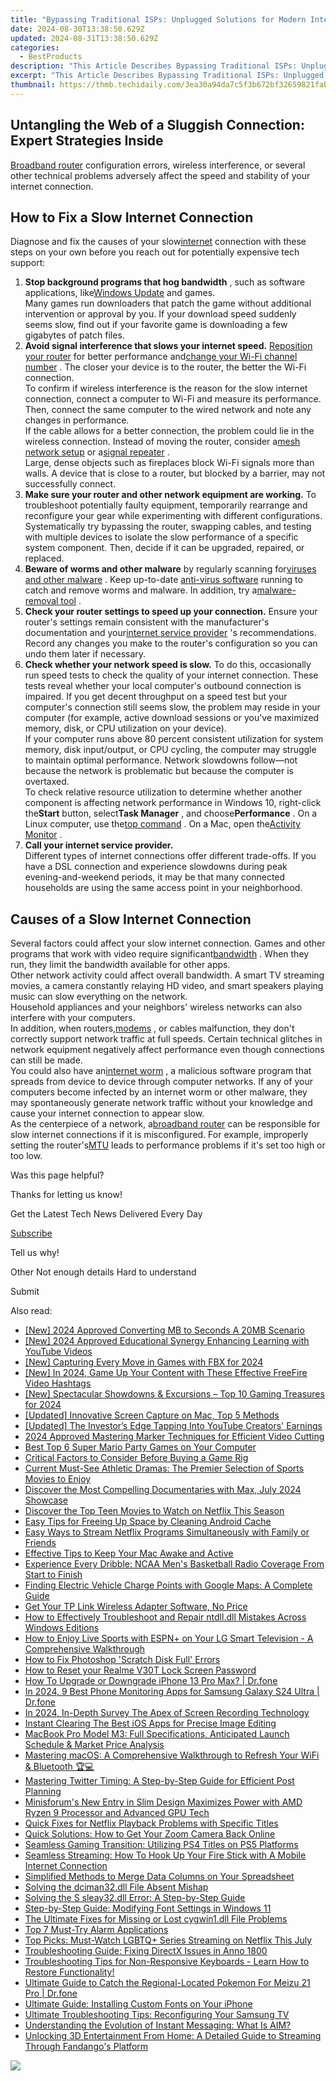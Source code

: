 ```yaml
---
title: "Bypassing Traditional ISPs: Unplugged Solutions for Modern Internet Access"
date: 2024-08-30T13:38:50.629Z
updated: 2024-08-31T13:38:50.629Z
categories:
  - BestProducts
description: "This Article Describes Bypassing Traditional ISPs: Unplugged Solutions for Modern Internet Access"
excerpt: "This Article Describes Bypassing Traditional ISPs: Unplugged Solutions for Modern Internet Access"
thumbnail: https://thmb.techidaily.com/3ea30a94da7c5f3b672bf32659821fab72659fd65daa52ec202327286beb0f0f.jpg
---
```


## Untangling the Web of a Sluggish Connection: Expert Strategies Inside
[Broadband router](https://www.lifewire.com/what-is-a-router-2618162) configuration errors, wireless interference, or several other technical problems adversely affect the speed and stability of your internet connection.

## How to Fix a Slow Internet Connection

 Diagnose and fix the causes of your slow[internet](https://www.lifewire.com/difference-between-the-internet-and-the-web-2483335) connection with these steps on your own before you reach out for potentially expensive tech support:

1. **Stop background programs that hog bandwidth** , such as software applications, like[Windows Update](https://www.lifewire.com/what-is-windows-update-2624597) and games.  
 Many games run downloaders that patch the game without additional intervention or approval by you. If your download speed suddenly seems slow, find out if your favorite game is downloading a few gigabytes of patch files.
2. **Avoid signal interference that slows your internet speed.** [Reposition your router](https://www.lifewire.com/best-place-for-wireless-router-816570) for better performance and[change your Wi-Fi channel number](https://www.lifewire.com/wifi-channel-number-change-to-avoid-interference-818208) . The closer your device is to the router, the better the Wi-Fi connection.  
 To confirm if wireless interference is the reason for the slow internet connection, connect a computer to Wi-Fi and measure its performance. Then, connect the same computer to the wired network and note any changes in performance.  
 If the cable allows for a better connection, the problem could lie in the wireless connection. Instead of moving the router, consider a[mesh network setup](https://www.lifewire.com/what-is-a-mesh-network-4842178) or a[signal repeater](https://www.lifewire.com/mesh-network-vs-range-extender-4148022) .  
 Large, dense objects such as fireplaces block Wi-Fi signals more than walls. A device that is close to a router, but blocked by a barrier, may not successfully connect.
3. **Make sure your router and other network equipment are working.** To troubleshoot potentially faulty equipment, temporarily rearrange and reconfigure your gear while experimenting with different configurations.  
 Systematically try bypassing the router, swapping cables, and testing with multiple devices to isolate the slow performance of a specific system component. Then, decide if it can be upgraded, repaired, or replaced.
4. **Beware of worms and other malware** by regularly scanning for[viruses and other malware](https://www.lifewire.com/properly-scan-your-computer-for-viruses-and-other-malware-2624526) . Keep up-to-date [anti-virus software](https://www.lifewire.com/best-free-antivirus-software-4151895) running to catch and remove worms and malware. In addition, try a[malware-removal tool](https://www.lifewire.com/best-free-malware-removal-tools-4771073) .
5. **Check your router settings to speed up your connection.** Ensure your router's settings remain consistent with the manufacturer's documentation and your[internet service provider](https://www.lifewire.com/internet-service-provider-isp-2625924) 's recommendations.  
 Record any changes you make to the router's configuration so you can undo them later if necessary.
6. **Check whether your network speed is slow.** To do this, occasionally run speed tests to check the quality of your internet connection. These tests reveal whether your local computer's outbound connection is impaired. If you get decent throughput on a speed test but your computer's connection still seems slow, the problem may reside in your computer (for example, active download sessions or you've maximized memory, disk, or CPU utilization on your device).  
 If your computer runs above 80 percent consistent utilization for system memory, disk input/output, or CPU cycling, the computer may struggle to maintain optimal performance. Network slowdowns follow—not because the network is problematic but because the computer is overtaxed.  
 To check relative resource utilization to determine whether another component is affecting network performance in Windows 10, right-click the**Start** button, select**Task Manager** , and choose**Performance** . On a Linux computer, use the[top command](https://www.lifewire.com/what-is-a-command-2625828) . On a Mac, open the[Activity Monitor](https://www.lifewire.com/use-activity-monitor-to-track-mac-memory-usage-2260880) .
7. **Call your internet service provider.**  
 Different types of internet connections offer different trade-offs. If you have a DSL connection and experience slowdowns during peak evening-and-weekend periods, it may be that many connected households are using the same access point in your neighborhood.  

## Causes of a Slow Internet Connection  

 Several factors could affect your slow internet connection. Games and other programs that work with video require significant[bandwidth](https://www.lifewire.com/what-is-bandwidth-2625809) . When they run, they limit the bandwidth available for other apps.  
 Other network activity could affect overall bandwidth. A smart TV streaming movies, a camera constantly relaying HD video, and smart speakers playing music can slow everything on the network.  
 Household appliances and your neighbors' wireless networks can also interfere with your computers.  
 In addition, when routers,[modems](https://www.lifewire.com/what-is-a-modem-817861) , or cables malfunction, they don't correctly support network traffic at full speeds. Certain technical glitches in network equipment negatively affect performance even though connections can still be made.  
 You could also have an[internet worm](https://www.lifewire.com/brief-history-of-malware-153616) , a malicious software program that spreads from device to device through computer networks. If any of your computers become infected by an internet worm or other malware, they may spontaneously generate network traffic without your knowledge and cause your internet connection to appear slow.  
 As the centerpiece of a network, a[broadband router](https://www.lifewire.com/what-is-a-broadband-router-816301) can be responsible for slow internet connections if it is misconfigured. For example, improperly setting the router's[MTU](https://www.lifewire.com/definition-of-mtu-817948) leads to performance problems if it's set too high or too low.

Was this page helpful?

Thanks for letting us know!

 Get the Latest Tech News Delivered Every Day

[Subscribe](https://www.lifewire.com/#)

Tell us why!

 Other  Not enough details  Hard to understand

 Submit

<ins class="adsbygoogle"
     style="display:block"
     data-ad-format="autorelaxed"
     data-ad-client="ca-pub-7571918770474297"
     data-ad-slot="1223367746"></ins>



<ins class="adsbygoogle"
     style="display:block"
     data-ad-client="ca-pub-7571918770474297"
     data-ad-slot="8358498916"
     data-ad-format="auto"
     data-full-width-responsive="true"></ins>

<span class="atpl-alsoreadstyle">Also read:</span>
<div><ul>
<li><a href="https://fox-blue.techidaily.com/new-2024-approved-converting-mb-to-seconds-a-20mb-scenario/"><u>[New] 2024 Approved  Converting MB to Seconds  A 20MB Scenario</u></a></li>
<li><a href="https://youtube-zero.techidaily.com/024-approved-educational-synergy-enhancing-learning-with-youtube-videos/"><u>[New] 2024 Approved  Educational Synergy  Enhancing Learning with YouTube Videos</u></a></li>
<li><a href="https://video-capture.techidaily.com/new-capturing-every-move-in-games-with-fbx-for-2024/"><u>[New] Capturing Every Move in Games with FBX for 2024</u></a></li>
<li><a href="https://eaxpv-info.techidaily.com/new-in-2024-game-up-your-content-with-these-effective-freefire-video-hashtags/"><u>[New] In 2024, Game Up Your Content with These Effective FreeFire Video Hashtags</u></a></li>
<li><a href="https://on-screen-recording.techidaily.com/new-spectacular-showdowns-and-excursions-top-10-gaming-treasures-for-2024/"><u>[New] Spectacular Showdowns & Excursions – Top 10 Gaming Treasures for 2024</u></a></li>
<li><a href="https://screen-recording.techidaily.com/updated-innovative-screen-capture-on-mac-top-5-methods/"><u>[Updated] Innovative Screen Capture on Mac, Top 5 Methods</u></a></li>
<li><a href="https://facebook-video-share.techidaily.com/updated-the-investors-edge-tapping-into-youtube-creators-earnings/"><u>[Updated] The Investor’s Edge  Tapping Into YouTube Creators' Earnings</u></a></li>
<li><a href="https://on-screen-recording.techidaily.com/2024-approved-mastering-marker-techniques-for-efficient-video-cutting/"><u>2024 Approved  Mastering Marker Techniques for Efficient Video Cutting</u></a></li>
<li><a href="https://technical-tips.techidaily.com/best-top-6-super-mario-party-games-on-your-computer/"><u>Best Top 6 Super Mario Party Games on Your Computer</u></a></li>
<li><a href="https://technical-tips.techidaily.com/critical-factors-to-consider-before-buying-a-game-rig/"><u>Critical Factors to Consider Before Buying a Game Rig</u></a></li>
<li><a href="https://technical-tips.techidaily.com/current-must-see-athletic-dramas-the-premier-selection-of-sports-movies-to-enjoy/"><u>Current Must-See Athletic Dramas: The Premier Selection of Sports Movies to Enjoy</u></a></li>
<li><a href="https://technical-tips.techidaily.com/discover-the-most-compelling-documentaries-with-max-july-2024-showcase/"><u>Discover the Most Compelling Documentaries with Max, July 2024 Showcase</u></a></li>
<li><a href="https://technical-tips.techidaily.com/discover-the-top-teen-movies-to-watch-on-netflix-this-season/"><u>Discover the Top Teen Movies to Watch on Netflix This Season</u></a></li>
<li><a href="https://technical-tips.techidaily.com/easy-tips-for-freeing-up-space-by-cleaning-android-cache/"><u>Easy Tips for Freeing Up Space by Cleaning Android Cache</u></a></li>
<li><a href="https://technical-tips.techidaily.com/easy-ways-to-stream-netflix-programs-simultaneously-with-family-or-friends/"><u>Easy Ways to Stream Netflix Programs Simultaneously with Family or Friends</u></a></li>
<li><a href="https://technical-tips.techidaily.com/effective-tips-to-keep-your-mac-awake-and-active/"><u>Effective Tips to Keep Your Mac Awake and Active</u></a></li>
<li><a href="https://technical-tips.techidaily.com/experience-every-dribble-ncaa-mens-basketball-radio-coverage-from-start-to-finish/"><u>Experience Every Dribble: NCAA Men's Basketball Radio Coverage From Start to Finish</u></a></li>
<li><a href="https://technical-tips.techidaily.com/finding-electric-vehicle-charge-points-with-google-maps-a-complete-guide/"><u>Finding Electric Vehicle Charge Points with Google Maps: A Complete Guide</u></a></li>
<li><a href="https://driver-install.techidaily.com/get-your-tp-link-wireless-adapter-software-no-price/"><u>Get Your TP Link Wireless Adapter Software, No Price</u></a></li>
<li><a href="https://technical-tips.techidaily.com/how-to-effectively-troubleshoot-and-repair-ntdlldll-mistakes-across-windows-editions/"><u>How to Effectively Troubleshoot and Repair ntdll.dll Mistakes Across Windows Editions</u></a></li>
<li><a href="https://technical-tips.techidaily.com/how-to-enjoy-live-sports-with-espnplus-on-your-lg-smart-television-a-comprehensive-walkthrough/"><u>How to Enjoy Live Sports with ESPN+ on Your LG Smart Television - A Comprehensive Walkthrough</u></a></li>
<li><a href="https://technical-tips.techidaily.com/how-to-fix-photoshop-scratch-disk-full-errors/"><u>How to Fix Photoshop 'Scratch Disk Full' Errors</u></a></li>
<li><a href="https://easy-unlock-android.techidaily.com/how-to-reset-your-realme-v30t-lock-screen-password-by-drfone-android/"><u>How to Reset your Realme V30T Lock Screen Password</u></a></li>
<li><a href="https://review-topics.techidaily.com/how-to-upgrade-or-downgrade-iphone-13-pro-max-drfone-by-drfone-ios-system-repair-ios-system-repair/"><u>How To Upgrade or Downgrade iPhone 13 Pro Max? | Dr.fone</u></a></li>
<li><a href="https://android-location-track.techidaily.com/in-2024-9-best-phone-monitoring-apps-for-samsung-galaxy-s24-ultra-drfone-by-drfone-virtual-android/"><u>In 2024, 9 Best Phone Monitoring Apps for Samsung Galaxy S24 Ultra | Dr.fone</u></a></li>
<li><a href="https://screen-sharing-recording.techidaily.com/in-2024-in-depth-survey-the-apex-of-screen-recording-technology/"><u>In 2024, In-Depth Survey  The Apex of Screen Recording Technology</u></a></li>
<li><a href="https://extra-lessons.techidaily.com/instant-clearing-the-best-ios-apps-for-precise-image-editing/"><u>Instant Clearing  The Best iOS Apps for Precise Image Editing</u></a></li>
<li><a href="https://technical-tips.techidaily.com/macbook-pro-model-m3-full-specifications-anticipated-launch-schedule-and-market-price-analysis/"><u>MacBook Pro Model M3: Full Specifications, Anticipated Launch Schedule & Market Price Analysis</u></a></li>
<li><a href="https://technical-tips.techidaily.com/mastering-macos-a-comprehensive-walkthrough-to-refresh-your-wifi-and-bluetooth/"><u>Mastering macOS: A Comprehensive Walkthrough to Refresh Your WiFi & Bluetooth 🏆💻</u></a></li>
<li><a href="https://technical-tips.techidaily.com/mastering-twitter-timing-a-step-by-step-guide-for-efficient-post-planning/"><u>Mastering Twitter Timing: A Step-by-Step Guide for Efficient Post Planning</u></a></li>
<li><a href="https://technical-tips.techidaily.com/minisforums-new-entry-in-slim-design-maximizes-power-with-amd-ryzen-9-processor-and-advanced-gpu-tech/"><u>Minisforum's New Entry in Slim Design Maximizes Power with AMD Ryzen 9 Processor and Advanced GPU Tech</u></a></li>
<li><a href="https://technical-tips.techidaily.com/quick-fixes-for-netflix-playback-problems-with-specific-titles/"><u>Quick Fixes for Netflix Playback Problems with Specific Titles</u></a></li>
<li><a href="https://technical-tips.techidaily.com/quick-solutions-how-to-get-your-zoom-camera-back-online/"><u>Quick Solutions: How to Get Your Zoom Camera Back Online</u></a></li>
<li><a href="https://technical-tips.techidaily.com/seamless-gaming-transition-utilizing-ps4-titles-on-ps5-platforms/"><u>Seamless Gaming Transition: Utilizing PS4 Titles on PS5 Platforms</u></a></li>
<li><a href="https://technical-tips.techidaily.com/seamless-streaming-how-to-hook-up-your-fire-stick-with-a-mobile-internet-connection/"><u>Seamless Streaming: How To Hook Up Your Fire Stick with A Mobile Internet Connection</u></a></li>
<li><a href="https://technical-tips.techidaily.com/simplified-methods-to-merge-data-columns-on-your-spreadsheet/"><u>Simplified Methods to Merge Data Columns on Your Spreadsheet</u></a></li>
<li><a href="https://technical-tips.techidaily.com/solving-the-dciman32dll-file-absent-mishap/"><u>Solving the dciman32.dll File Absent Mishap</u></a></li>
<li><a href="https://technical-tips.techidaily.com/solving-the-s-sleay32dll-error-a-step-by-step-guide/"><u>Solving the S sleay32.dll Error: A Step-by-Step Guide</u></a></li>
<li><a href="https://technical-tips.techidaily.com/step-by-step-guide-modifying-font-settings-in-windows-11/"><u>Step-by-Step Guide: Modifying Font Settings in Windows 11</u></a></li>
<li><a href="https://technical-tips.techidaily.com/the-ultimate-fixes-for-missing-or-lost-cygwin1dll-file-problems/"><u>The Ultimate Fixes for Missing or Lost cygwin1.dll File Problems</u></a></li>
<li><a href="https://technical-tips.techidaily.com/top-7-must-try-alarm-applications/"><u>Top 7 Must-Try Alarm Applications</u></a></li>
<li><a href="https://technical-tips.techidaily.com/top-picks-must-watch-lgbtqplus-series-streaming-on-netflix-this-july/"><u>Top Picks: Must-Watch LGBTQ+ Series Streaming on Netflix This July</u></a></li>
<li><a href="https://win-able.techidaily.com/troubleshooting-guide-fixing-directx-issues-in-anno-1800/"><u>Troubleshooting Guide: Fixing DirectX Issues in Anno 1800</u></a></li>
<li><a href="https://technical-tips.techidaily.com/1722882038253-troubleshooting-tips-for-non-responsive-keyboards-learn-how-to-restore-functionality/"><u>Troubleshooting Tips for Non-Responsive Keyboards - Learn How to Restore Functionality!</u></a></li>
<li><a href="https://android-pokemon-go.techidaily.com/ultimate-guide-to-catch-the-regional-located-pokemon-for-meizu-21-pro-drfone-by-drfone-virtual-android/"><u>Ultimate Guide to Catch the Regional-Located Pokemon For Meizu 21 Pro | Dr.fone</u></a></li>
<li><a href="https://technical-tips.techidaily.com/ultimate-guide-installing-custom-fonts-on-your-iphone/"><u>Ultimate Guide: Installing Custom Fonts on Your iPhone</u></a></li>
<li><a href="https://technical-tips.techidaily.com/ultimate-troubleshooting-tips-reconfiguring-your-samsung-tv/"><u>Ultimate Troubleshooting Tips: Reconfiguring Your Samsung TV</u></a></li>
<li><a href="https://technical-tips.techidaily.com/understanding-the-evolution-of-instant-messaging-what-is-aim/"><u>Understanding the Evolution of Instant Messaging: What Is AIM?</u></a></li>
<li><a href="https://technical-tips.techidaily.com/unlocking-3d-entertainment-from-home-a-detailed-guide-to-streaming-through-fandangos-platform/"><u>Unlocking 3D Entertainment From Home: A Detailed Guide to Streaming Through Fandango's Platform</u></a></li>
</ul></div>

<!-- affiliate ads begin -->
<a href="https://secure.2checkout.com/order/checkout.php?PRODS=37100474&QTY=1&AFFILIATE=108875&CART=1"><img src="https://awario.com/images/pages/index/img-platform-ui-1280@1x.avif" border="0"></a>
<!-- affiliate ads end -->